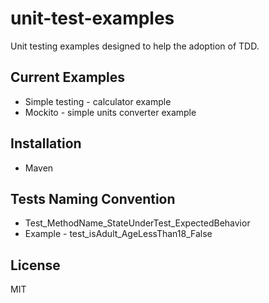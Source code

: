 # unit-test-examples
Unit testing examples designed to help the adoption of TDD.

## Current Examples
- Simple testing - calculator example
- Mockito - simple units converter example

## Installation
- Maven 

## Tests Naming Convention

- Test_MethodName_StateUnderTest_ExpectedBehavior
- Example - test_isAdult_AgeLessThan18_False

## License 
MIT
